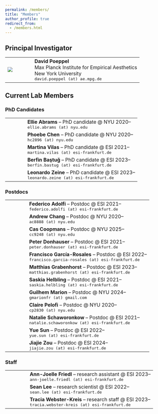 ```yaml
---
permalink: /members/
title: "Members"
author_profile: true
redirect_from: 
  - /members.html
---
```



## Principal Investigator


<table>

<tr>
<td style="width:20%">
<img src="{{ base_path }}/images/p_david.jpg">
</td>
<td> <b>David Poeppel</b> <br>
Max Planck Institute for Empirical Aesthetics<br>
New York University<br>
<tt>david.poeppel (at) ae.mpg.de</tt><br>
<a href="https://scholar.google.com/citations?user=9EyT1mYAAAAJ"><i class="ai ai-google-scholar ai-2x icon-pad-right"></i></a>

</td>
</tr>
</table>


## Current Lab Members

### PhD Candidates
<table>

<tr>
  <td style='width:15%'>
  <!-- <img> -->
  </td>
  <td> <b>Ellie Abrams</b> – PhD candidate @ NYU 2020– <br>
  <tt>ellie.abrams (at) nyu.edu</tt><br>
  <a href='https://scholar.google.com/citations?user=581Iq4cAAAAJ'><i class='ai ai-google-scholar ai-2x'></i></a>
    </td>
</tr>
<tr>
  <td style='width:15%'>
  <!-- <img> -->
  </td>
  <td> <b>Phoebe Chen</b> – PhD candidate @ NYU 2020– <br>
  <tt>hc2896 (at) nyu.edu</tt><br>
  <a href='https://scholar.google.com/citations?user=YItDCZQAAAAJ'><i class='ai ai-google-scholar ai-2x'></i></a>
    </td>
</tr>
<tr>
  <td style='width:15%'>
  <!-- <img> -->
  </td>
  <td> <b>Martina Vilas</b> – PhD candidate @ ESI 2021– <br>
  <tt>martina.vilas (at) esi-frankfurt.de</tt><br>
  <a href='https://scholar.google.com/citations?user=X_n9NsAAAAAJ'><i class='ai ai-google-scholar ai-2x'></i></a>
  <a href='https://martinagvilas.github.io/'><i class='fa fa-house fa-xl' style='vertical-align: 0.15em !important;'></i></a>
    </td>
</tr>
<tr>
  <td style='width:15%'>
  <!-- <img> -->
  </td>
  <td> <b>Berfin Baştuğ</b> – PhD candidate @ ESI 2023– <br>
  <tt>berfin.bastug (at) esi-frankfurt.de</tt><br>
  <a href='https://scholar.google.com/citations?user=KPsr5qgAAAAJ'><i class='ai ai-google-scholar ai-2x'></i></a>
    </td>
</tr>
<tr>
  <td style='width:15%'>
  <!-- <img> -->
  </td>
  <td> <b>Leonardo Zeine</b> – PhD candidate @ ESI 2023– <br>
  <tt>leonardo.zeine (at) esi-frankfurt.de</tt><br>
  <a href='https://scholar.google.com/citations?user=WOD5SBMAAAAJ'><i class='ai ai-google-scholar ai-2x'></i></a>
    </td>
</tr>

</table>

### Postdocs

<table>

<tr>
  <td style='width:15%'>
  <!-- <img> -->
  </td>
  <td> <b>Federico Adolfi</b> – Postdoc @ ESI 2021– <br>
  <tt>federico.adolfi (at) esi-frankfurt.de</tt><br>
  <a href='https://scholar.google.com/citations?user=_h1uymsAAAAJ'><i class='ai ai-google-scholar ai-2x'></i></a>
  <a href='https://fedeadolfi.github.io/'><i class='fa fa-house fa-xl' style='vertical-align: 0.15em !important;'></i></a>
    </td>
</tr>
<tr>
  <td style='width:15%'>
  <!-- <img> -->
  </td>
  <td> <b>Andrew Chang</b> – Postdoc @ NYU 2020– <br>
  <tt>ac8888 (at) nyu.edu</tt><br>
  <a href='https://scholar.google.com/citations?user=bNmLiosAAAAJ'><i class='ai ai-google-scholar ai-2x'></i></a>
  <a href='https://andrewchangphd.wordpress.com/'><i class='fa fa-house fa-xl' style='vertical-align: 0.15em !important;'></i></a>
    </td>
</tr>
<tr>
  <td style='width:15%'>
  <!-- <img> -->
  </td>
  <td> <b>Cas Coopmans</b> – Postdoc @ NYU 2025– <br>
  <tt>cc9248 (at) nyu.edu</tt><br>
  <a href='https://scholar.google.com/citations?user=sgktnzcAAAAJ'><i class='ai ai-google-scholar ai-2x'></i></a>
    </td>
</tr>
<tr>
  <td style='width:15%'>
  <!-- <img> -->
  </td>
  <td> <b>Peter Donhauser</b> – Postdoc @ ESI 2021– <br>
  <tt>peter.donhauser (at) esi-frankfurt.de</tt><br>
  <a href='https://scholar.google.com/citations?user=276f1C0AAAAJ'><i class='ai ai-google-scholar ai-2x'></i></a>
  <a href='https://pwdonh.github.io/'><i class='fa fa-house fa-xl' style='vertical-align: 0.15em !important;'></i></a>
    </td>
</tr>
<tr>
  <td style='width:15%'>
  <!-- <img> -->
  </td>
  <td> <b>Francisco García-Rosales</b> – Postdoc @ ESI 2022– <br>
  <tt>francisco.garcia-rosales (at) esi-frankfurt.de</tt><br>
  <a href='https://scholar.google.com/citations?user=g5HtCrkAAAAJ'><i class='ai ai-google-scholar ai-2x'></i></a>
    </td>
</tr>
<tr>
  <td style='width:15%'>
  <!-- <img> -->
  </td>
  <td> <b>Matthias Grabenhorst</b> – Postdoc @ ESI 2023– <br>
  <tt>matthias.grabenhorst (at) esi-frankfurt.de</tt><br>
  <a href='https://scholar.google.com/citations?user=ByThBuwAAAAJ'><i class='ai ai-google-scholar ai-2x'></i></a>
    </td>
</tr>
<tr>
  <td style='width:15%'>
  <!-- <img> -->
  </td>
  <td> <b>Saskia Helbling</b> – Postdoc @ ESI 2021– <br>
  <tt>saskia.helbling (at) esi-frankfurt.de</tt><br>
  <a href='https://scholar.google.com/citations?user=aPr843gAAAAJ'><i class='ai ai-google-scholar ai-2x'></i></a>
    </td>
</tr>
<tr>
  <td style='width:15%'>
  <!-- <img> -->
  </td>
  <td> <b>Guilhem Marion</b> – Postdoc @ NYU 2024– <br>
  <tt>gmarionfr (at) gmail.com</tt><br>
  <a href='https://scholar.google.com/citations?user=9LlyHYMAAAAJ'><i class='ai ai-google-scholar ai-2x'></i></a>
  <a href='https://guimarion.github.io'><i class='fa fa-house fa-xl' style='vertical-align: 0.15em !important;'></i></a>
    </td>
</tr>
<tr>
  <td style='width:15%'>
  <!-- <img> -->
  </td>
  <td> <b>Claire Pelofi</b> – Postdoc @ NYU 2020– <br>
  <tt>cp2830 (at) nyu.edu</tt><br>
  <a href='https://scholar.google.com/citations?user=AN_eilsAAAAJ'><i class='ai ai-google-scholar ai-2x'></i></a>
    </td>
</tr>
<tr>
  <td style='width:15%'>
  <!-- <img> -->
  </td>
  <td> <b>Natalie Schaworonkow</b> – Postdoc @ ESI 2021– <br>
  <tt>natalie.schaworonkow (at) esi-frankfurt.de</tt><br>
  <a href='https://scholar.google.com/citations?user=Iia9aKcAAAAJ'><i class='ai ai-google-scholar ai-2x'></i></a>
  <a href='https://nschawor.github.io'><i class='fa fa-house fa-xl' style='vertical-align: 0.15em !important;'></i></a>
    </td>
</tr>
<tr>
  <td style='width:15%'>
  <!-- <img> -->
  </td>
  <td> <b>Yue Sun</b> – Postdoc @ ESI 2022– <br>
  <tt>yue.sun (at) esi-frankfurt.de</tt><br>
  <a href='https://scholar.google.com/citations?user=PT-drqcAAAAJ'><i class='ai ai-google-scholar ai-2x'></i></a>
    </td>
</tr>
<tr>
  <td style='width:15%'>
  <!-- <img> -->
  </td>
  <td> <b>Jiajie Zou</b> – Postdoc @ ESI 2024– <br>
  <tt>jiajie.zou (at) esi-frankfurt.de</tt><br>
  <a href='https://scholar.google.com/citations?user=eh2HZJ4AAAAJ'><i class='ai ai-google-scholar ai-2x'></i></a>
    </td>
</tr>


</table>

### Staff

<table>

<tr>
  <td style='width:15%'>
  <!-- <img> -->
  </td>
  <td> <b>Ann-Joelle Friedl</b> – research assistant @ ESI 2023– <br>
  <tt>ann-joelle.friedl (at) esi-frankfurt.de</tt><br>
    </td>
</tr>
<tr>
  <td style='width:15%'>
  <!-- <img> -->
  </td>
  <td> <b>Sean Lee</b> – research scientist @ ESI 2022– <br>
  <tt>sean.lee (at) esi-frankfurt.de</tt><br>
    </td>
</tr>
<tr>
  <td style='width:15%'>
  <!-- <img> -->
  </td>
  <td> <b>Tracia Webster-Kreis</b> – research staff @ ESI 2023– <br>
  <tt>tracia.webster-kreis (at) esi-frankfurt.de</tt><br>
    </td>
</tr>

</table>
